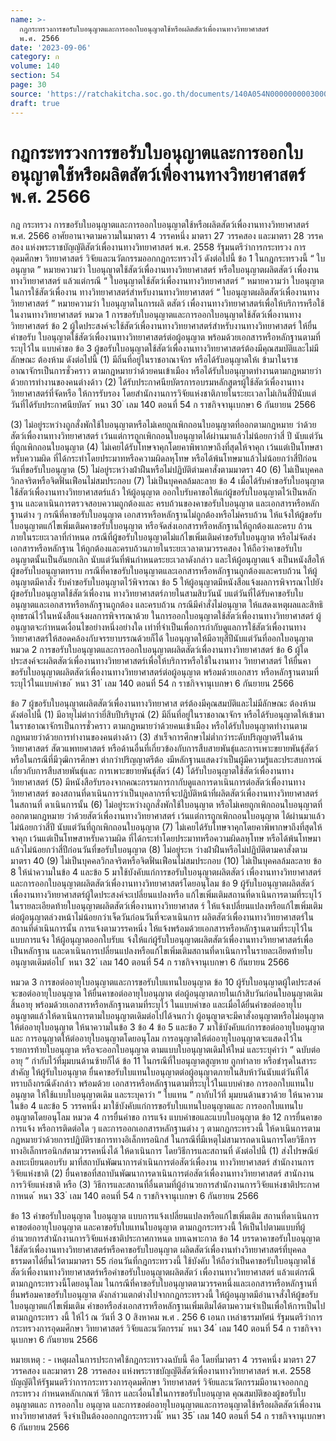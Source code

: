 ```yaml
---
name: >-
  กฎกระทรวงการขอรับใบอนุญาตและการออกใบอนุญาตใช้หรือผลิตสัตว์เพื่องานทางวิทยาศาสตร์
  พ.ศ. 2566
date: '2023-09-06'
category: ก
volume: 140
section: 54
page: 30
source: 'https://ratchakitcha.soc.go.th/documents/140A054N0000000003000.pdf'
draft: true
---
```


# กฎกระทรวงการขอรับใบอนุญาตและการออกใบอนุญาตใช้หรือผลิตสัตว์เพื่องานทางวิทยาศาสตร์ พ.ศ. 2566

กฎ กระทรวง การขอรับใบอนุญาตและการออกใบอนุญาตใช้หรือผลิตสัตว์เพื่องานทางวิทยาศาสตร์ พ.ศ. 2566 อาศัยอานาจตามความในมาตรา 4 วรรคหนึ่ง มาตรา 27 วรรคสอง และมาตรา 28 วรรคสอง แห่งพระราชบัญญัติสัตว์เพื่องานทางวิทยาศาสตร์ พ.ศ. 2558 รัฐมนตรีว่าการกระทรวง การอุดมศึกษา วิทยาศาสตร์ วิจัยและนวัตกรรมออกกฎกระทรวงไว้ ดังต่อไปนี้ ข้อ 1 ในกฎกระทรวงนี้ “ ใบอนุญาต ” หมายความว่า ใบอนุญาตใช้สัตว์เพื่องานทางวิทยาศาสตร์ หรือใบอนุญาตผลิตสัตว์ เพื่องานทางวิทยาศาสตร์ แล้วแต่กรณี “ ใบอนุญาตใช้สัตว์เพื่องานทางวิทยาศาสตร์ ” หมายความว่า ใบอนุญาตในการใช้สัตว์เพื่องาน ทางวิทยาศาสตร์สำหรับงานทางวิทยาศาสตร์ “ ใบอนุญาตผลิตสัตว์เพื่องานทางวิทยาศาสตร์ ” หมายความว่า ใบอนุญาตในการผลิ ตสัตว์ เพื่องานทางวิทยาศาสตร์เพื่อให้บริการหรือใช้ในงานทางวิทยาศาสตร์ หมวด 1 การขอรับใบอนุญาตและการออกใบอนุญาตใช้สัตว์เพื่องานทางวิทยาศาสตร์ ข้อ 2 ผู้ใดประสงค์จะใช้สัตว์เพื่องานทางวิทยาศาสตร์สำหรับงานทางวิทยาศาสตร์ ให้ยื่นคำขอรับ ใบอนุญาตใช้สัตว์เพื่องานทางวิทยาศาสตร์ต่อผู้อนุญาต พร้อมด้วยเอกสารหรือหลักฐานตามที่ระบุไว้ใน แบบคำขอ ข้อ 3 ผู้ขอรับใบอนุญาตใช้สัตว์เพื่องานทางวิทยาศาสตร์ต้องมีคุณสมบัติและไม่มีลักษณะ ต้องห้าม ดังต่อไปนี้ (1) มีถิ่นที่อยู่ในราชอาณาจักร หรือได้รับอนุญาตให้เ ข้ามาในราชอาณาจักรเป็นการชั่วคราว ตามกฎหมายว่าด้วยคนเข้าเมือง หรือได้รับใบอนุญาตทำงานตามกฎหมายว่าด้วยการทำงานของคนต่างด้าว (2) ได้รับประกาศนียบัตรการอบรมหลักสูตรผู้ใช้สัตว์เพื่องานทางวิทยาศาสตร์ที่จัดหรือ ให้การรับรอง โดยสำนักงานการวิจัยแห่งชาติภายในระยะเวลาไม่เกินสี่ปีนับแต่วันที่ได้รับประกาศนียบัตร ้ หนา 30 ่ เลม 140 ตอนที่ 54 ก ราชกิจจานุเบกษา 6 กันยายน 2566

(3) ไม่อยู่ระหว่างถูกสั่งพักใช้ใบอนุญาตหรือไม่เคยถูกเพิกถอนใบอนุญาตที่ออกตามกฎหมาย ว่าด้วยสัตว์เพื่องานทางวิทยาศาสตร์ เว้นแต่การถูกเพิกถอนใบอนุญาตได้ผ่านมาแล้วไม่น้อยกว่าสี่ ปี นับแต่วันที่ถูกเพิกถอนใบอนุญาต (4) ไม่เคยได้รับโทษจาคุกโดยคาพิพากษาถึงที่สุดให้จาคุก เว้นแต่เป็นโทษสาหรับความผิด ที่ได้กระทำโดยประมาทหรือความผิดลหุโทษ หรือได้พ้นโทษมาแล้วไม่น้อยกว่าสี่ปีก่อนวันที่ขอรับใบอนุญาต (5) ไม่อยู่ระหว่างฝ่าฝืนหรือไม่ปฏิบัติตำมคาสั่งตามมาตรา 40 (6) ไม่เป็นบุคคลวิกลจริตหรือจิตฟั่นเฟือนไม่สมประกอบ (7) ไม่เป็นบุคคลล้มละลาย ข้อ 4 เมื่อได้รับคำขอรับใบอนุญาตใช้สัตว์เพื่องานทางวิทยาศาสตร์แล้ว ให้ผู้อนุญาต ออกใบรับคาขอให้แก่ผู้ขอรับใบอนุญาตไว้เป็นหลักฐาน และดาเนินการตรวจสอบความถูกต้องและ ครบถ้วนของคาขอรับใบอนุญาต และเอกสารหรือหลักฐานต่าง ๆ กรณีที่คาขอรับใบอนุญาต เอกสารหรือหลักฐานไม่ถูกต้องหรือไม่ครบถ้วน ให้แจ้งให้ผู้ขอรับ ใบอนุญาตแก้ไขเพิ่มเติมคาขอรับใบอนุญาต หรือจัดส่งเอกสารหรือหลักฐานให้ถูกต้องและครบ ถ้วน ภายในระยะเวลาที่กำหนด กรณีที่ผู้ขอรับใบอนุญาตไม่แก้ไขเพิ่มเติมคำขอรับใบอนุญาต หรือไม่จัดส่งเอกสารหรือหลักฐาน ให้ถูกต้องและครบถ้วนภายในระยะเวลาตามวรรคสอง ให้ถือว่าคาขอรับใบอนุญาตนั้นเป็นอันยกเลิก นับแต่วันที่พ้นกำหนดระยะเวลาดังกล่าว และให้ผู้อนุญาตแจ้ งเป็นหนังสือให้ผู้ขอรับใบอนุญาตทราบ กรณีที่คาขอรับใบอนุญาตและเอกสารหรือหลักฐานถูกต้องและครบถ้วน ให้ผู้อนุญาตมีคาสั่ง รับคำขอรับใบอนุญาตไว้พิจารณา ข้อ 5 ให้ผู้อนุญาตมีหนังสือแจ้งผลการพิจารณาไปยังผู้ขอรับใบอนุญาตใช้สัตว์เพื่องาน ทางวิทยาศาสตร์ภายในสามสิบวันนั บแต่วันที่ได้รับคาขอรับใบอนุญาตและเอกสารหรือหลักฐานถูกต้อง และครบถ้วน กรณีมีคำสั่งไม่อนุญาต ให้แสดงเหตุผลและสิทธิอุทธรณ์ไว้ในหนังสือแจ้งผลการพิจารณาด้วย ในการออกใบอนุญาตใช้สัตว์เพื่องานทางวิทยาศาสตร์ ผู้อนุญาตจะกำหนดเงื่อนไขอย่างหนึ่งอย่างใด เท่าที่จำเป็นเพื่อการกำกับดูแลการใช้สัตว์เพื่องานทางวิทยาศาสตร์ให้สอดคล้องกับจรรยาบรรณด้วยก็ได้ ใบอนุญาตให้มีอายุสี่ปีนับแต่วันที่ออกใบอนุญาต หมวด 2 การขอรับใบอนุญาตและการออกใบอนุญาตผลิตสัตว์เพื่องานทางวิทยาศาสตร์ ข้อ 6 ผู้ใดประสงค์จะผลิตสัตว์เพื่องานทางวิทยาศาสตร์เพื่อให้บริการหรือใช้ในงานทาง วิทยาศาสตร์ ให้ยื่นคาขอรับใบอนุญาตผลิตสัตว์เพื่องานทางวิทยาศาสตร์ต่อผู้อนุญาต พร้อมด้วยเอกสาร หรือหลักฐานตามที่ระบุไว้ในแบบคำขอ ้ หนา 31 ่ เลม 140 ตอนที่ 54 ก ราชกิจจานุเบกษา 6 กันยายน 2566

ข้อ 7 ผู้ขอรับใบอนุญาตผลิตสัตว์เพื่องานทางวิทยาศาส ตร์ต้องมีคุณสมบัติและไม่มีลักษณะ ต้องห้าม ดังต่อไปนี้ (1) มีอายุไม่ต่ากว่ายี่สิบปีบริบูรณ์ (2) มีถิ่นที่อยู่ในราชอาณาจักร หรือได้รับอนุญาตให้เข้ามาในราชอาณาจักรเป็นการชั่วคราว ตามกฎหมายว่าด้วยคนเข้าเมือง หรือได้รับใบอนุญาตทำงานตามกฎหมายว่าด้วยการทำงานของคนต่างด้าว (3) สำเร็จการศึกษาไม่ต่ำกว่าระดับปริญญาตรีในด้านวิทยาศาสตร์ สัตวแพทยศาสตร์ หรือด้านอื่นที่เกี่ยวข้องกับการสืบสายพันธุ์และการเพาะขยายพันธุ์สัตว์ หรือในกรณีที่มีวุฒิการศึกษา ต่ากว่าปริญญาตรีต้อ งมีหลักฐานแสดงว่าเป็นผู้มีความรู้และประสบการณ์เกี่ยวกับการสืบสายพันธุ์และ การเพาะขยายพันธุ์สัตว์ (4) ได้รับใบอนุญาตใช้สัตว์เพื่องานทางวิทยาศาสตร์ (5) มีหนังสือรับรองจากคณะกรรมการกากับดูแลการดาเนินการต่อสัตว์เพื่องานทางวิทยาศาสตร์ ของสถานที่ดาเนินการว่าเป็นบุคลากรที่จะปฏิบัติหน้าที่ผลิตสัตว์เพื่องานทางวิทยาศาสตร์ในสถานที่ ดาเนินการนั้น (6) ไม่อยู่ระหว่างถูกสั่งพักใช้ใบอนุญาต หรือไม่เคยถูกเพิกถอนใบอนุญาตที่ออกตามกฎหมาย ว่าด้วยสัตว์เพื่องานทางวิทยาศาสตร์ เว้นแต่การถูกเพิกถอนใบอนุญาต ได้ผ่านมาแล้วไม่น้อยกว่าสี่ปี นับแต่วันที่ถูกเพิกถอนใบอนุญาต (7) ไม่เคยได้รับโทษจาคุกโดยคาพิพากษาถึงที่สุดให้จาคุก เว้นแต่เป็นโทษสาหรับความผิด ที่ได้กระทำโดยประมาทหรือความผิดลหุโทษ หรือได้พ้นโทษมาแล้วไม่น้อยกว่าสี่ปีก่อนวันที่ขอรับใบอนุญาต (8) ไม่อยู่ระห ว่างฝ่าฝืนหรือไม่ปฏิบัติตามคาสั่งตามมาตรา 40 (9) ไม่เป็นบุคคลวิกลจริตหรือจิตฟั่นเฟือนไม่สมประกอบ (10) ไม่เป็นบุคคลล้มละลาย ข้อ 8 ให้นำความในข้อ 4 และข้อ 5 มาใช้บังคับแก่การขอรับใบอนุญาตผลิตสัตว์ เพื่องานทางวิทยาศาสตร์และการออกใบอนุญาตผลิตสัตว์เพื่องานทางวิทยาศาสตร์โดยอนุโลม ข้อ 9 ผู้รับใบอนุญาตผลิตสัตว์เพื่องานทางวิทยาศาสตร์ผู้ใดประสงค์จะเปลี่ยนแปลงหรือ แก้ไขเพิ่มเติมสถานที่ดาเนินการตามที่ระบุไว้ในรายละเอียดท้ายใบอนุญาตผลิตสัตว์เพื่องานทางวิทยาศาสต ร์ ให้แจ้งเปลี่ยนแปลงหรือแก้ไขเพิ่มเติมต่อผู้อนุญาตล่วงหน้าไม่น้อยกว่าเจ็ดวันก่อนวันที่จะดาเนินการ ผลิตสัตว์เพื่องานทางวิทยาศาสตร์ในสถานที่ดำเนินการนั้น การแจ้งตามวรรคหนึ่ง ให้แจ้งพร้อมด้วยเอกสารหรือหลักฐานตามที่ระบุไว้ในแบบการแจ้ง ให้ผู้อนุญาตออกใบรับแ จ้งให้แก่ผู้รับใบอนุญาตผลิตสัตว์เพื่องานทางวิทยาศาสตร์เพื่อเป็นหลักฐาน และดาเนินการเปลี่ยนแปลงหรือแก้ไขเพิ่มเติมสถานที่ดาเนินการในรายละเอียดท้ายใบอนุญาตเดิมต่อไป ้ หนา 32 ่ เลม 140 ตอนที่ 54 ก ราชกิจจานุเบกษา 6 กันยายน 2566

หมวด 3 การขอต่ออายุใบอนุญาตและการขอรับใบแทนใบอนุญาต ข้อ 10 ผู้รับใบอนุญาตผู้ใดประสงค์จะขอต่ออายุใบอนุญาต ให้ยื่นคาขอต่ออายุใบอนุญาต ต่อผู้อนุญาตภายในเก้าสิบวันก่อนใบอนุญาตเดิมสิ้นอายุ พร้อมด้วยเอกสารหรือหลักฐานตามที่ระบุไว้ ในแบบคำขอ และเมื่อได้ยื่นคำขอต่ออายุใบอนุญาตแล้วให้ดาเนินการตามใบอนุญาตเดิมต่อไปได้จนกว่ำ ผู้อนุญาตจะมีคาสั่งอนุญาตหรือไม่อนุญาตให้ต่ออายุใบอนุญาต ให้นาความในข้อ 3 ข้อ 4 ข้อ 5 และข้อ 7 มาใช้บังคับแก่การขอต่ออายุใบอนุญาตและ การอนุญาตให้ต่ออายุใบอนุญาตโดยอนุโลม การอนุญาตให้ต่ออายุใบอนุญาตจะแสดงไว้ในรายการท้ายใบอนุญาต หรือจะออกใบอนุญาต ตามแบบใบอนุญาตเดิมให้ใหม่ และระบุคำว่า “ ฉบับต่ออายุ ” กำกับไว้ที่มุมบนด้านซ้ายก็ได้ ข้อ 11 ในกรณีที่ใบอนุญาตสูญหาย ถูกทำลาย หรือชำรุดในสาระสำคัญ ให้ผู้รับใบอนุญาต ยื่นคาขอรับใบแทนใบอนุญาตต่อผู้อนุญาตภายในสิบห้าวันนับแต่วันที่ได้ทราบถึงกรณีดังกล่าว พร้อมด้วย เอกสารหรือหลักฐานตามที่ระบุไว้ในแบบคำขอ การออกใบแทนใบอนุญาต ให้ใช้แบบใบอนุญาตเดิม และระบุคาว่า “ ใบแทน ” กากับไว้ที่ มุมบนด้านขวาด้วย ให้นาความในข้อ 4 และข้อ 5 วรรคหนึ่ง มาใช้บังคับแก่การขอรับใบแทนใบอนุญาตและ การออกใบแทนใบอนุญาตโดยอนุโลม หมวด 4 การยื่นคำขอ การแจ้ง แบบคำขอและแบบใบอนุญาต ข้อ 12 การยื่นคาขอ การแจ้ง หรือการติดต่อใด ๆ และการออกเอกสารหลักฐานต่าง ๆ ตามกฎกระทรวงนี้ ให้ดาเนินการตามกฎหมายว่าด้วยการปฏิบัติราชการทางอิเล็กทรอนิกส์ ในกรณีที่มีเหตุไม่สามารถดาเนินการโดยวิธีการทางอิเล็กทรอนิกส์ตามวรรคหนึ่งได้ ให้ดาเนินการ โดยวิธีการและสถานที่ ดังต่อไปนี้ (1) ส่งไปรษณีย์ลงทะเบียนตอบรับ มาที่สถาบันพัฒนาการดำเนินการต่อสัตว์เพื่องาน ทางวิทยาศาสตร์ สำนักงานการวิจัยแห่งชาติ (2) ยื่นคาขอที่สถาบันพัฒนาการดาเนินการต่อสัตว์เพื่องานทางวิทยาศาสตร์ สานักงาน การวิจัยแห่งชาติ หรือ (3) วิธีการและสถานที่อื่นตามที่ผู้อำนวยการสำนักงานการวิจัยแห่งชาติประกาศกาหนด ้ หนา 33 ่ เลม 140 ตอนที่ 54 ก ราชกิจจานุเบกษา 6 กันยายน 2566

ข้อ 13 คำขอรับใบอนุญาต ใบอนุญาต แบบการแจ้งเปลี่ยนแปลงหรือแก้ไขเพิ่มเติม สถานที่ดาเนินการ คาขอต่ออายุใบอนุญาต และคาขอรับใบแทนใบอนุญาต ตามกฎกระทรวงนี้ ให้เป็นไปตามแบบที่ผู้อำนวยการสำนักงานการวิจัยแห่งชาติประกาศกาหนด บทเฉพาะกาล ข้อ 14 บรรดาคาขอรับใบอนุญาตใช้สัตว์เพื่องานทางวิทยาศาสตร์หรือคาขอรับใบอนุญาต ผลิตสัตว์เพื่องานทำงวิทยาศาสตร์ที่บุคคลธรรมดาได้ยื่นไว้ตามมาตรา 55 ก่อนวันที่กฎกระทรวงนี้ ใช้บังคับ ให้ถือว่าเป็นคาขอรับใบอนุญาตใช้สัตว์เพื่องานทางวิทยาศาสตร์หรือคำขอรับใบอนุญาตผลิตสัตว์ เพื่องานทางวิทยาศาสตร์ แล้วแต่กรณี ตามกฎกระทรวงนี้โดยอนุโลม ในกรณีที่คาขอรับใบอนุญาตตามวรรคหนึ่งและเอกสารหรือหลักฐานที่ยื่นพร้อมคาขอรับใบอนุญาต ดังกล่าวแตกต่างไปจากกฎกระทรวงนี้ ให้ผู้อนุญาตมีอำนาจสั่งให้ผู้ขอรับใบอนุญาตแก้ไขเพิ่มเติม คำขอหรือส่งเอกสารหรือหลักฐานเพิ่มเติมได้ตามความจำเป็นเพื่อให้การเป็นไปตามกฎกระทรว งนี้ ให้ไว้ ณ วันที่ 3 0 สิงหาคม พ.ศ . 256 6 เอนก เหล่าธรรมทัศน์ รัฐมนตรีว่าการกระทรวงการอุดมศึกษา วิทยาศาสตร์ วิจัยและนวัตกรรม ้ หนา 34 ่ เลม 140 ตอนที่ 54 ก ราชกิจจานุเบกษา 6 กันยายน 2566

หมายเหตุ : - เหตุผลในการประกาศใช้กฎกระทรวงฉบับนี้ คือ โดยที่มาตรา 4 วรรคหนึ่ง มาตรา 27 วรรคสอง และมาตรา 28 วรรคสอง แห่งพระราชบัญญัติสัตว์เพื่องานทางวิทยาศาสตร์ พ.ศ. 2558 บัญญัติให้รัฐมนตรีว่าการกระทรวงการอุดมศึกษา วิทยาศาสตร์ วิจัยและนวัตกรรมมีอานาจออกกฎกระทรวง กำหนดหลักเกณฑ์ วิธีการ และเงื่อนไขในการขอรับใบอนุญาต คุณสมบัติของผู้ขอรับใบอนุญาตและ การออกใบ อนุญาต และการขอต่ออายุใบอนุญาตและการอนุญาตใช้หรือผลิตสัตว์เพื่องานทางวิทยาศาสตร์ จึงจำเป็นต้องออกกฎกระทรวงนี้ ้ หนา 35 ่ เลม 140 ตอนที่ 54 ก ราชกิจจานุเบกษา 6 กันยายน 2566
